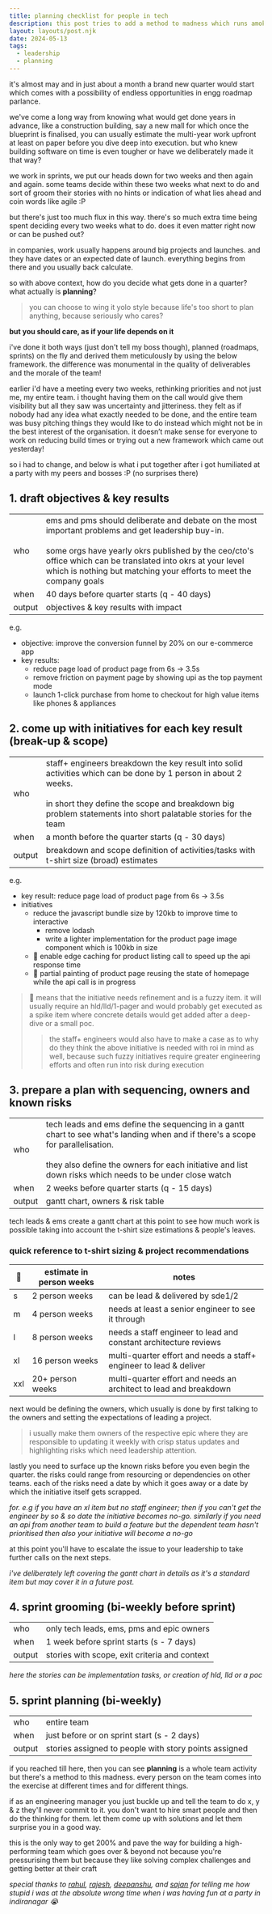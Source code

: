 ```yaml
---
title: planning checklist for people in tech
description: this post tries to add a method to madness which runs amok every 3 months and both leaders and teams run helter-skelter to put an exciting list of okrs together to executing them
layout: layouts/post.njk
date: 2024-05-13
tags:
  - leadership
  - planning
---
```


it's almost may and in just about a month a brand new quarter would start which comes with a possibility of endless opportunities in engg roadmap parlance. 

we've come a long way from knowing what would get done years in advance, like a construction building, say a new mall for which once the blueprint is finalised, you can usually estimate the multi-year work upfront at least on paper before you dive deep into execution. but who knew building software on time is even tougher or have we deliberately made it that way?

we work in sprints, we put our heads down for two weeks and then again and again. some teams decide within these two weeks what next to do and sort of groom their stories with no hints or indication of what lies ahead and coin words like agile :P

but there's just too much flux in this way. there's so much extra time being spent deciding every two weeks what to do. does it even matter right now or can be pushed out?

in companies, work usually happens around big projects and launches. and they have dates or an expected date of launch. everything begins from there and you usually back calculate.

so with above context, how do you decide what gets done in a quarter? what actually is **planning**?

> you can choose to wing it yolo style because life's too short to plan anything, because seriously who cares?

**but you should care, as if your life depends on it**

i've done it both ways (just don't tell my boss though), planned (roadmaps, sprints) on the fly and derived them meticulously by using the below framework. the difference was monumental in the quality of deliverables and the morale of the team!

earlier i'd have a meeting every two weeks, rethinking priorities and not just me, my entire team. i thought having them on the call would give them visibility but all they saw was uncertainty and jitteriness. they felt as if nobody had any idea what exactly needed to be done, and the entire team was busy pitching things they would like to do instead which might not be in the best interest of the organisation. it doesn’t make sense for everyone to work on reducing build times or trying out a new framework which came out yesterday!

so i had to change, and below is what i put together after i got humiliated at a party with my peers and bosses :P (no surprises there)

## 1. draft objectives & key results
<table>
<tbody>
<tr>
    <td>who</td>
    <td>ems and pms should deliberate and debate on the most important problems and get leadership buy-in.<br><br>some orgs have yearly okrs published by the ceo/cto's office which can be translated into okrs at your level which is nothing but matching your efforts to meet the company goals</td>
  </tr>
  <tr>
    <td>when</td>
    <td>40 days before quarter starts (q - 40 days)</td>
  </tr>
  <tr>
    <td>output</td>
    <td>objectives &amp; key results with impact</td>
  </tr>
</tbody>
</table>

<div class="message-box">

e.g. 
- objective: improve the conversion funnel by 20% on our e-commerce app
- key results:
  - reduce page load of product page from 6s → 3.5s
  - remove friction on payment page by showing upi as the top payment mode
  - launch 1-click purchase from home to checkout for high value items like phones & appliances

</div>

## 2. come up with initiatives for each key result (break-up & scope)
<table>
<tbody>
<tr>
    <td>who</td>
    <td>staff+ engineers breakdown the key result into solid activities which can be done by 1 person in about 2 weeks. <br><br>in short they define the scope and breakdown big problem statements into short palatable stories for the team</td>
  </tr>
  <tr>
    <td>when</td>
    <td>a month before the quarter starts (q - 30 days)</td>
  </tr>
  <tr>
    <td>output</td>
    <td>breakdown and scope definition of activities/tasks with t-shirt size (broad) estimates</td>
  </tr>
</tbody>
</table>

<div class="message-box">

e.g.
- key result: reduce page load of product page from 6s → 3.5s
- initiatives
  - reduce the javascript bundle size by 120kb to improve time to interactive
    - remove lodash
    - write a lighter implementation for the product page image component which is 100kb in size
  - 🔺 enable edge caching for product listing call to speed up the api response time
  - 🔺 partial painting of product page reusing the state of homepage while the api call is in progress

> 🔺 means that the initiative needs refinement and is a fuzzy item. it will usually require an hld/lld/1-pager and would probably get executed as a spike item where concrete details would get added after a deep-dive or a small poc.
>> the staff+ engineers would also have to make a case as to why do they think the above initiative is needed with roi in mind as well, because such fuzzy initiatives require greater engineering efforts and often run into risk during execution

</div>

## 3. prepare a plan with sequencing, owners and known risks
<table>
<tbody>
<tr>
    <td>who</td>
    <td>tech leads and ems define the sequencing in a gantt chart to see what's landing when and if there's a scope for parallelisation. <br><br>they also define the owners for each initiative and list down risks which needs to be under close watch</td>
  </tr>
  <tr>
    <td>when</td>
    <td>2 weeks before quarter starts (q - 15 days)</td>
  </tr>
  <tr>
    <td>output</td>
    <td>gantt chart, owners & risk table</td>
  </tr>
</tbody>
</table>

tech leads & ems create a gantt chart at this point to see how much work is possible taking into account the t-shirt size estimations & people's leaves.

### quick reference to t-shirt sizing & project recommendations

| 👕 | estimate in person weeks | notes
|-----|-------|----
s | 2 person weeks | can be lead & delivered by sde1/2
m | 4 person weeks | needs at least a senior engineer to see it through
l | 8 person weeks | needs a staff engineer to lead and constant architecture reviews
xl | 16 person weeks | multi-quarter effort and needs a staff+ engineer to lead & deliver
xxl | 20+ person weeks | multi-quarter effort and needs an architect to lead and breakdown


next would be defining the owners, which usually is done by first talking to the owners and setting the expectations of leading a project.

> i usually make them owners of the respective epic where they are responsible to updating it weekly with crisp status updates and highlighting risks which need leadership attention.

lastly you need to surface up the known risks before you even begin the quarter. the risks could range from resourcing or dependencies on other teams. each of the risks need a date by which it goes away or a date by which the initiative itself gets scrapped.

*for. e.g if you have an xl item but no staff engineer; then if you can't get the engineer by so & so date the initiative becomes no-go. similarly if you need an api from another team to build a feature but the dependent team hasn't prioritised then also your initiative will become a no-go*

at this point you'll have to escalate the issue to your leadership to take further calls on the next steps.

*i've deliberately left covering the gantt chart in details as it's a standard item but may cover it in a future post.*


## 4. sprint grooming (bi-weekly before sprint)
<table>
<tbody>
<tr>
    <td>who</td>
    <td>only tech leads, ems, pms and epic owners</td>
  </tr>
  <tr>
    <td>when</td>
    <td>1 week before sprint starts (s - 7 days)</td>
  </tr>
  <tr>
    <td>output</td>
    <td>stories with scope, exit criteria and context</td>
  </tr>
</tbody>
</table>

*here the stories can be implementation tasks, or creation of hld, lld or a poc*

## 5. sprint planning (bi-weekly)
<table>
<tbody>
<tr>
    <td>who</td>
    <td>entire team</td>
  </tr>
  <tr>
    <td>when</td>
    <td>just before or on sprint start (s - 2 days)</td>
  </tr>
  <tr>
    <td>output</td>
    <td>stories assigned to people with story points assigned</td>
  </tr>
</tbody>
</table>

if you reached till here, then you can see **planning** is a whole team activity but there's a method to this madness. every person on the team comes into the exercise at different times and for different things.

if as an engineering manager you just buckle up and tell the team to do x, y & z they'll never commit to it. you don't want to hire smart people and then do the thinking for them. let them come up with solutions and let them surprise you in a good way. 

this is the only way to get 200% and pave the way for building a high-performing team which goes over & beyond not because you're pressurising them but because they like solving complex challenges and getting better at their craft

*special thanks to [rahul](https://www.linkedin.com/in/rahulkrish/), [rajesh](https://www.linkedin.com/in/rnaik/), [deepanshu](https://www.linkedin.com/in/androiddeepanshu/), and [sajan](https://www.linkedin.com/in/sajankedia/) for telling me how stupid i was at the absolute wrong time when i was having fun at a party in indiranagar 😭*
